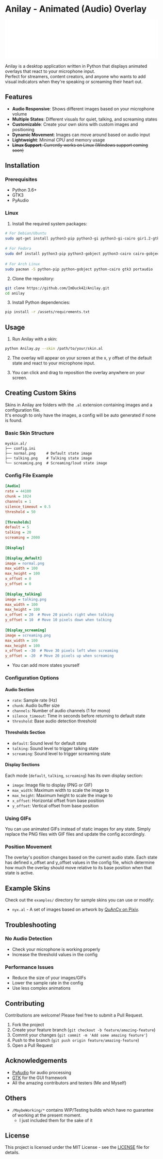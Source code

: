 # Anilay - Animated (Audio) Overlay

![Analay Logo](/assets/logo.svg)

Anilay is a desktop application written in Python that displays animated overlays that react to your microphone input.  
Perfect for streamers, content creators, and anyone who wants to add visual indicators when they're speaking or screaming their heart out.

## Features

- **Audio Responsive**: Shows different images based on your microphone volume
- **Multiple States**: Different visuals for quiet, talking, and screaming states
- **Customizable**: Create your own skins with custom images and positioning
- **Dynamic Movement**: Images can move around based on audio input
- **Lightweight**: Minimal CPU and memory usage
- ~~**Linux Support**: Currently works on Linux (Windows support coming soon)~~

## Installation

### Prerequisites

- Python 3.6+
- GTK3
- PyAudio

### Linux

1. Install the required system packages:

```bash
# For Debian/Ubuntu
sudo apt-get install python3-pip python3-gi python3-gi-cairo gir1.2-gtk-3.0 portaudio19-dev

# For Fedora
sudo dnf install python3-pip python3-gobject python3-cairo cairo-gobject gtk3 portaudio-devel

# For Arch Linux
sudo pacman -S python-pip python-gobject python-cairo gtk3 portaudio
```

2. Clone the repository:

```bash
git clone https://github.com/ImDuck42/Anilay.git
cd anilay
```

3. Install Python dependencies:

```bash
pip install -r /assets/requirements.txt
```

## Usage

1. Run Anilay with a skin:

```bash
python Anilay.py --skin /path/to/your/skin.al
```

2. The overlay will appear on your screen at the x, y offset of the default state and react to your microphone input.

3. You can click and drag to reposition the overlay anywhere on your screen.

## Creating Custom Skins

Skins in Anilay are folders with the `.al` extension containing images and a configuration file.  
It's enough to only have the images, a config will be auto generated if none is found.

### Basic Skin Structure

```
myskin.al/
├── config.ini
├── normal.png     # Default state image
├── talking.png    # Talking state image
└── screaming.png  # Screaming/loud state image
```

### Config File Example

```ini
[Audio]
rate = 44100
chunk = 1024
channels = 1
silence_timeout = 0.5
threshold = 50

[Thresholds]
default = 5
talking = 20
screaming = 2000

[Display]

[Display_default]
image = normal.png
max_width = 100
max_height = 100
x_offset = 0
y_offset = 0

[Display_talking]
image = talking.png
max_width = 100
max_height = 100
x_offset = 20  # Move 20 pixels right when talking
y_offset = 10  # Move 10 pixels down when talking

[Display_screaming]
image = screaming.png
max_width = 100
max_height = 100
x_offset = -30  # Move 30 pixels left when screaming
y_offset = -20  # Move 20 pixels up when screaming
```
- You can add more states yourself

### Configuration Options

#### Audio Section
- `rate`: Sample rate (Hz)
- `chunk`: Audio buffer size
- `channels`: Number of audio channels (1 for mono)
- `silence_timeout`: Time in seconds before returning to default state
- `threshold`: Base audio detection threshold

#### Thresholds Section
- `default`: Sound level for default state
- `talking`: Sound level to trigger talking state
- `screaming`: Sound level to trigger screaming state

#### Display Sections
Each mode (`default`, `talking`, `screaming`) has its own display section:

- `image`: Image file to display (PNG or GIF)
- `max_width`: Maximum width to scale the image to
- `max_height`: Maximum height to scale the image to
- `x_offset`: Horizontal offset from base position
- `y_offset`: Vertical offset from base position

### Using GIFs
You can use animated GIFs instead of static images for any state. 
Simply replace the PNG files with GIF files and update the config accordingly.

### Position Movement
The overlay's position changes based on the current audio state. Each state has defined x_offset and y_offset values in the config file, which determine how much the overlay should move relative to its base position when that state is active.

## Example Skins

Check out the `examples/` directory for sample skins you can use or modify:

- `nyx.al` - A set of images based on artwork by [QuAnCy on Pixiv](https://www.pixiv.net/en/users/23763079).

## Troubleshooting

### No Audio Detection
- Check your microphone is working properly
- Increase the threshold values in the config

### Performance Issues
- Reduce the size of your images/GIFs
- Lower the sample rate in the config
- Use less complex animations

## Contributing

Contributions are welcome! Please feel free to submit a Pull Request.

1. Fork the project
2. Create your feature branch (`git checkout -b feature/amazing-feature`)
3. Commit your changes (`git commit -m 'Add some amazing feature'`)
4. Push to the branch (`git push origin feature/amazing-feature`)
5. Open a Pull Request

## Acknowledgements

- [PyAudio](https://people.csail.mit.edu/hubert/pyaudio/) for audio processing
- [GTK](https://www.gtk.org/) for the GUI framework
- All the amazing contributors and testers (Me and Myself)

## Others

- `/MaybeWorking/*` contains WIP/Testing builds which have no guarantee of working at the present moment.  
    - I just included them for the sake of it

## License

This project is licensed under the MIT License - see the [LICENSE](LICENSE) file for details.
